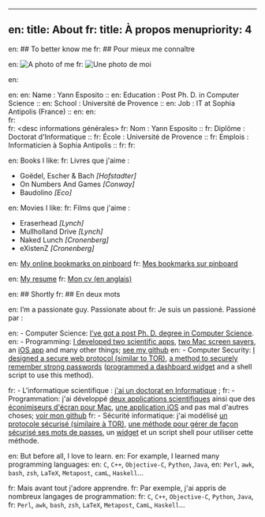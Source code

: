 -----
en: title: About
fr: title: À propos
menupriority: 4
-----

en: ## To better know me
fr: ## Pour mieux me connaître

en: ![A photo of me](/Scratch/img/about/yann1.jpg)
fr: ![Une photo de moi](/Scratch/img/about/yann1.jpg)

en: <div>
en:     <desc miscellanious informations>
en:     Name : Yann Esposito ::
en:     Education : Post Ph. D. in Computer Science  ::
en:     School : Université de Provence ::
en:     Job : IT at Sophia Antipolis (France) ::
en:     </desc>
en: </div>
fr: <div>
fr:     <desc informations générales>
fr:     Nom : Yann Esposito ::
fr:     Diplôme : Doctorat d'Informatique ::
fr:     École : Université de Provence ::
fr:     Emplois : Informaticien à Sophia Antipolis ::
fr:     </desc>
fr: </div>

en: Books I like:
fr: Livres que j'aime :

  - Goëdel, Escher &amp; Bach  *[Hofstadter]*
  - On Numbers And Games *[Conway]*
  - Baudolino *[Eco]*

en: Movies I like:
fr: Films que j'aime :

  - Eraserhead *[Lynch]*
  - Mullholland Drive *[Lynch]*
  - Naked Lunch *[Cronenberg]*
  - eXistenZ *[Cronenberg]*

en: [My online bookmarks on pinboard](http://pinboard.in/u:yogsototh)
fr: [Mes bookmarks sur pinboard](http://pinboard.in/u:yogsototh)

en: [My resume](/resume)
fr: [Mon cv (en anglais)](/resume)

en: ## Shortly
fr: ## En deux mots

en: I’m a passionate guy. Passionate about
fr: Je suis un passioné. Passioné par :

en:   - Computer Science: [I’ve got a post Ph. D. degree in Computer Science](http://yann.esposito.free.fr/recherche.php).
en:   - Programming: [I developed two scientific apps](http://yann.esposito.free.fr/logiciels.php), [two Mac screen savers](/YBlog/Softwares.html), an [iOS app](http://ypassword.espozito.com) and many other things; [see my github](http://github.com/yogsototh)
en:   - Computer Security: [I designed a secure web protocol (similar to TOR)](http://yann.esposito.free.fr/enseignement/rez0.php#projet), [a method to securely remember strong passwords](/YBlog/Computer/Entries/2008/7/30_Easy,_secure_and_portable_password_management_system.html) ([programmed a dashboard widget](/YBlog/YPassword.html) and a shell script to use this method).

fr:   - L'informatique scientifique : [j'ai un doctorat en Informatique](http://yann.esposito.free.fr/recherche.php?lang=fr) ;
fr:   - Programmation: j'ai développé [deux applications scientifiques](http://yann.esposito.free.fr/logiciels.php) ainsi que des [éconimiseurs d'écran pour Mac](/YBlog/Softwares.html), [une application iOS](http://ypassword.espozito.com) and pas mal d'autres choses; [voir mon github](http://github.com/yogsototh)
fr:   - Sécurité informatique: j'ai modélisé [un protocole sécurisé (similaire à TOR)](http://yann.esposito.free.fr/enseignement/rez0.php#projet), [une méthode pour gérer de façon sécurisé ses mots de passes](/YBlog/Computer/Entries/2008/7/30_Easy,_secure_and_portable_password_management_system.html), un [widget](/YBlog/YPassword.html) et un script shell pour utiliser cette méthode.

en: But before all, I love to learn.
en: For example, I learned many programming languages:
en: `C`, `C++`, `Objective-C`, `Python`, `Java`,
en: `Perl`, `awk`, `bash`, `zsh`, `LaTeX`, `Metapost`, `camL`, `Haskell`...

fr: Mais avant tout j'adore apprendre.
fr: Par exemple, j'ai appris de nombreux langages de programmation:
fr: `C`, `C++`, `Objective-C`, `Python`, `Java`,
fr: `Perl`, `awk`, `bash`, `zsh`, `LaTeX`, `Metapost`, `CamL`, `Haskell`...

